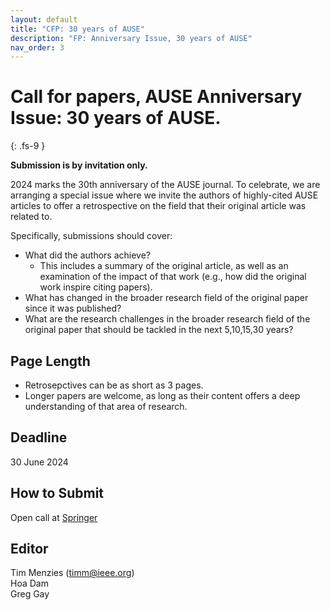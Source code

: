 ```yaml
---
layout: default
title: "CFP: 30 years of AUSE"
description: "FP: Anniversary Issue, 30 years of AUSE"
nav_order: 3
---
```


# Call for papers, AUSE Anniversary Issue: 30 years of AUSE.
{: .fs-9 }

**Submission is by invitation only.**

2024 marks the 30th anniversary of the AUSE journal. To celebrate, we are arranging a special issue where we invite the authors of highly-cited AUSE articles to offer a retrospective on the field that their original article was related to.

Specifically, submissions should cover:
- What did the authors achieve?
    - This includes a summary of the original article, as well as an examination of the impact of that work (e.g., how did the original work inspire citing papers).
- What has changed in the broader research field of the original paper since it was published?
- What are the research challenges in the broader research field of the original paper that should be tackled in the next 5,10,15,30 years? 

## Page Length

- Retrosepctives can be as short as 3 pages.
- Longer papers are welcome, as long as their content offers a deep understanding of that area of research.

## Deadline

30 June 2024

## How to Submit

Open call at [Springer](https://link.springer.com/collections/XXX)


## Editor

Tim Menzies (timm@ieee.org)    
Hoa Dam   
Greg Gay
